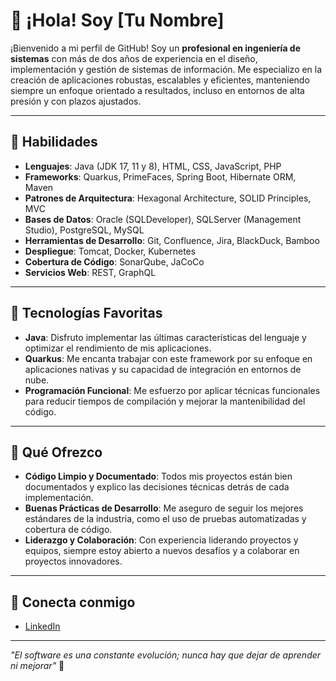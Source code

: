 # 👋 ¡Hola! Soy [Tu Nombre] 

¡Bienvenido a mi perfil de GitHub! Soy un **profesional en ingeniería de sistemas** con más de dos años de experiencia en el diseño, implementación y gestión de sistemas de información. Me especializo en la creación de aplicaciones robustas, escalables y eficientes, manteniendo siempre un enfoque orientado a resultados, incluso en entornos de alta presión y con plazos ajustados.

---

## 🔧 Habilidades

- **Lenguajes**: Java (JDK 17, 11 y 8), HTML, CSS, JavaScript, PHP
- **Frameworks**: Quarkus, PrimeFaces, Spring Boot, Hibernate ORM, Maven
- **Patrones de Arquitectura**: Hexagonal Architecture, SOLID Principles, MVC
- **Bases de Datos**: Oracle (SQLDeveloper), SQLServer (Management Studio), PostgreSQL, MySQL
- **Herramientas de Desarrollo**: Git, Confluence, Jira, BlackDuck, Bamboo
- **Despliegue**: Tomcat, Docker, Kubernetes
- **Cobertura de Código**: SonarQube, JaCoCo
- **Servicios Web**: REST, GraphQL

---

## 🚀 Tecnologías Favoritas

- **Java**: Disfruto implementar las últimas características del lenguaje y optimizar el rendimiento de mis aplicaciones.
- **Quarkus**: Me encanta trabajar con este framework por su enfoque en aplicaciones nativas y su capacidad de integración en entornos de nube.
- **Programación Funcional**: Me esfuerzo por aplicar técnicas funcionales para reducir tiempos de compilación y mejorar la mantenibilidad del código.

---

## 🎯 Qué Ofrezco

- **Código Limpio y Documentado**: Todos mis proyectos están bien documentados y explico las decisiones técnicas detrás de cada implementación.
- **Buenas Prácticas de Desarrollo**: Me aseguro de seguir los mejores estándares de la industria, como el uso de pruebas automatizadas y cobertura de código.
- **Liderazgo y Colaboración**: Con experiencia liderando proyectos y equipos, siempre estoy abierto a nuevos desafíos y a colaborar en proyectos innovadores.

---

## 🤝 Conecta conmigo

- [LinkedIn](https://www.linkedin.com/in/william-vasquez-ingdev/)

---

*"El software es una constante evolución; nunca hay que dejar de aprender ni mejorar"* 🚀
